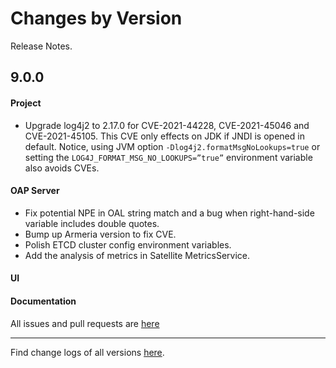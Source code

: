 Changes by Version
==================
Release Notes.

9.0.0
------------------

#### Project

* Upgrade log4j2 to 2.17.0 for CVE-2021-44228, CVE-2021-45046 and CVE-2021-45105. This CVE only effects on JDK if JNDI is opened in
  default. Notice, using JVM option `-Dlog4j2.formatMsgNoLookups=true` or setting
  the `LOG4J_FORMAT_MSG_NO_LOOKUPS=”true”` environment variable also avoids CVEs.

#### OAP Server

* Fix potential NPE in OAL string match and a bug when right-hand-side variable includes double quotes.
* Bump up Armeria version to fix CVE.
* Polish ETCD cluster config environment variables.
* Add the analysis of metrics in Satellite MetricsService.

#### UI

#### Documentation

All issues and pull requests are [here](https://github.com/apache/skywalking/milestone/112?closed=1)

------------------
Find change logs of all versions [here](changes).
